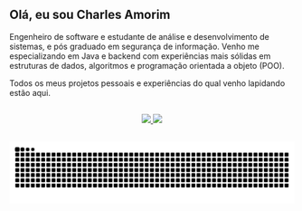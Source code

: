 <h2>Olá, eu sou Charles Amorim</h2>

<p>Engenheiro de software e estudante de análise e desenvolvimento de sistemas, e pós graduado em segurança de informação.
Venho me especializando em Java e backend com experiências mais sólidas em estruturas de dados, algoritmos e programação orientada a objeto (POO).
<p>Todos os meus projetos pessoais e experiências do qual venho lapidando estão aqui. 

## 

<div align="center">
  
  <a href="https://github.com/CharlesAmorimDev">
      <img height="180em" src="https://github-readme-stats-eight-theta.vercel.app/api?username=CharlesAmorimDev&show_icons=true&theme=algolia&include_all_commits=true&count_private=true"/>
      <img height="180em" src="https://github-readme-stats-eight-theta.vercel.app/api/top-langs/?username=CharlesAmorimDev&layout=compact&langs_count=8&theme=algolia"/>
  </a>

##
  
  ![Snake animation](https://github.com/CharlesAmorimDev/CharlesAmorimDev/blob/output/github-contribution-grid-snake.svg)

</div>
